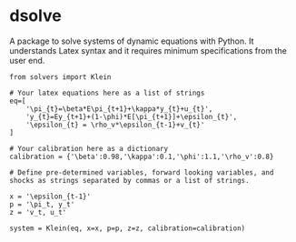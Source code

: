 # dsolve

A package to solve systems of dynamic equations with Python. It understands
Latex syntax and it requires minimum specifications from the user end.


```
from solvers import Klein

# Your latex equations here as a list of strings
eq=[
    '\pi_{t}=\beta*E\pi_{t+1}+\kappa*y_{t}+u_{t}',
    'y_{t}=Ey_{t+1}+(1-\phi)*E[\pi_{t+1}]+\epsilon_{t}',
    '\epsilon_{t} = \rho_v*\epsilon_{t-1}+v_{t}'
]

# Your calibration here as a dictionary
calibration = {'\beta':0.98,'\kappa':0.1,'\phi':1.1,'\rho_v':0.8}

# Define pre-determined variables, forward looking variables, and shocks as strings separated by commas or a list of strings.

x = '\epsilon_{t-1}'
p = '\pi_t, y_t'
z = 'v_t, u_t'

system = Klein(eq, x=x, p=p, z=z, calibration=calibration)
```
